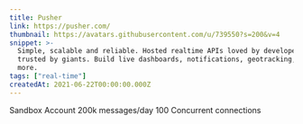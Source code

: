 ```yaml
---
title: Pusher
link: https://pusher.com/
thumbnail: https://avatars.githubusercontent.com/u/739550?s=200&v=4
snippet: >-
  Simple, scalable and reliable. Hosted realtime APIs loved by developers and
  trusted by giants. Build live dashboards, notifications, geotracking, chat and
  more.
tags: ["real-time"]
createdAt: 2021-06-22T00:00:00.000Z
---
```

Sandbox Account
200k messages/day
100 Concurrent connections